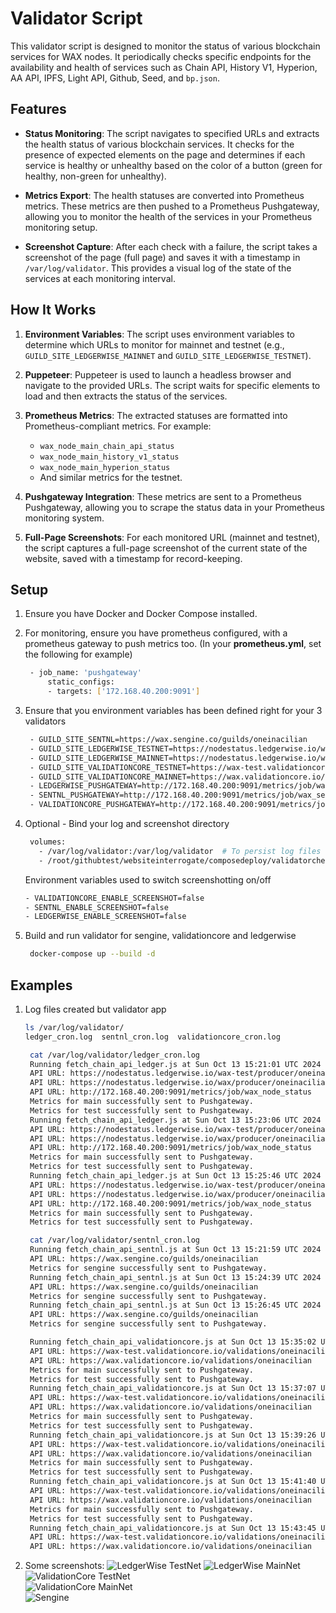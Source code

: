 # Validator Script

This validator script is designed to monitor the status of various blockchain services for WAX nodes. It periodically checks specific endpoints for the availability and health of services such as Chain API, History V1, Hyperion, AA API, IPFS, Light API, Github, Seed, and `bp.json`.

## Features

- **Status Monitoring**: The script navigates to specified URLs and extracts the health status of various blockchain services. It checks for the presence of expected elements on the page and determines if each service is healthy or unhealthy based on the color of a button (green for healthy, non-green for unhealthy).
  
- **Metrics Export**: The health statuses are converted into Prometheus metrics. These metrics are then pushed to a Prometheus Pushgateway, allowing you to monitor the health of the services in your Prometheus monitoring setup.

- **Screenshot Capture**: After each check with a failure, the script takes a screenshot of the page (full page) and saves it with a timestamp in `/var/log/validator`. This provides a visual log of the state of the services at each monitoring interval.

## How It Works

1. **Environment Variables**: The script uses environment variables to determine which URLs to monitor for mainnet and testnet (e.g., `GUILD_SITE_LEDGERWISE_MAINNET` and `GUILD_SITE_LEDGERWISE_TESTNET`).

2. **Puppeteer**: Puppeteer is used to launch a headless browser and navigate to the provided URLs. The script waits for specific elements to load and then extracts the status of the services.

3. **Prometheus Metrics**: The extracted statuses are formatted into Prometheus-compliant metrics. For example:
    - `wax_node_main_chain_api_status`
    - `wax_node_main_history_v1_status`
    - `wax_node_main_hyperion_status`
    - And similar metrics for the testnet.

4. **Pushgateway Integration**: These metrics are sent to a Prometheus Pushgateway, allowing you to scrape the status data in your Prometheus monitoring system.

5. **Full-Page Screenshots**: For each monitored URL (mainnet and testnet), the script captures a full-page screenshot of the current state of the website, saved with a timestamp for record-keeping.

## Setup

1. Ensure you have Docker and Docker Compose installed.
2. For monitoring, ensure you have prometheus configured, with a prometheus gateway to push metrics too. (In your **prometheus.yml**, set the following for example)
   ```bash
    - job_name: 'pushgateway'
        static_configs:
        - targets: ['172.168.40.200:9091']

3. Ensure that you environment variables has been defined right for your 3 validators
   ```bash
    - GUILD_SITE_SENTNL=https://wax.sengine.co/guilds/oneinacilian
    - GUILD_SITE_LEDGERWISE_TESTNET=https://nodestatus.ledgerwise.io/wax-test/producer/oneinacilian
    - GUILD_SITE_LEDGERWISE_MAINNET=https://nodestatus.ledgerwise.io/wax/producer/oneinacilian
    - GUILD_SITE_VALIDATIONCORE_TESTNET=https://wax-test.validationcore.io/validations/oneinacilian
    - GUILD_SITE_VALIDATIONCORE_MAINNET=https://wax.validationcore.io/validations/oneinacilian
    - LEDGERWISE_PUSHGATEWAY=http://172.168.40.200:9091/metrics/job/wax_node_status
    - SENTNL_PUSHGATEWAY=http://172.168.40.200:9091/metrics/job/wax_sengine
    - VALIDATIONCORE_PUSHGATEWAY=http://172.168.40.200:9091/metrics/job/wax_validation 

4. Optional - Bind your log and screenshot directory
   ```bash
    volumes:
      - /var/log/validator:/var/log/validator  # To persist log files on the host
      - /root/githubtest/websiteinterrogate/composedeploy/validatorchecker/screenshots:/root/githubtest/websiteinterrogate/composedeploy/validatorchecker/screenshots 
   ```
   Environment variables used to switch screenshotting on/off
   ```bash
   - VALIDATIONCORE_ENABLE_SCREENSHOT=false
   - SENTNL_ENABLE_SCREENSHOT=false
   - LEDGERWISE_ENABLE_SCREENSHOT=false   
   ```

5. Build and run validator for sengine, validationcore and ledgerwise
   ```bash
    docker-compose up --build -d
   ``` 


 ## Examples

1. Log files created but validator app
   ```bash
   ls /var/log/validator/
   ledger_cron.log  sentnl_cron.log  validationcore_cron.log
   ```
   ```bash
    cat /var/log/validator/ledger_cron.log 
    Running fetch_chain_api_ledger.js at Sun Oct 13 15:21:01 UTC 2024
    API URL: https://nodestatus.ledgerwise.io/wax-test/producer/oneinacilian
    API URL: https://nodestatus.ledgerwise.io/wax/producer/oneinacilian
    API URL: http://172.168.40.200:9091/metrics/job/wax_node_status
    Metrics for main successfully sent to Pushgateway.
    Metrics for test successfully sent to Pushgateway.
    Running fetch_chain_api_ledger.js at Sun Oct 13 15:23:06 UTC 2024
    API URL: https://nodestatus.ledgerwise.io/wax-test/producer/oneinacilian
    API URL: https://nodestatus.ledgerwise.io/wax/producer/oneinacilian
    API URL: http://172.168.40.200:9091/metrics/job/wax_node_status
    Metrics for main successfully sent to Pushgateway.
    Metrics for test successfully sent to Pushgateway.
    Running fetch_chain_api_ledger.js at Sun Oct 13 15:25:46 UTC 2024
    API URL: https://nodestatus.ledgerwise.io/wax-test/producer/oneinacilian
    API URL: https://nodestatus.ledgerwise.io/wax/producer/oneinacilian
    API URL: http://172.168.40.200:9091/metrics/job/wax_node_status
    Metrics for main successfully sent to Pushgateway.
    Metrics for test successfully sent to Pushgateway.
   ```
   ```bash
    cat /var/log/validator/sentnl_cron.log 
    Running fetch_chain_api_sentnl.js at Sun Oct 13 15:21:59 UTC 2024
    API URL: https://wax.sengine.co/guilds/oneinacilian
    Metrics for sengine successfully sent to Pushgateway.
    Running fetch_chain_api_sentnl.js at Sun Oct 13 15:24:39 UTC 2024
    API URL: https://wax.sengine.co/guilds/oneinacilian
    Metrics for sengine successfully sent to Pushgateway.
    Running fetch_chain_api_sentnl.js at Sun Oct 13 15:26:45 UTC 2024
    API URL: https://wax.sengine.co/guilds/oneinacilian
    Metrics for sengine successfully sent to Pushgateway.
   ```
   ```bash
    Running fetch_chain_api_validationcore.js at Sun Oct 13 15:35:02 UTC 2024
    API URL: https://wax-test.validationcore.io/validations/oneinacilian
    API URL: https://wax.validationcore.io/validations/oneinacilian
    Metrics for main successfully sent to Pushgateway.
    Metrics for test successfully sent to Pushgateway.
    Running fetch_chain_api_validationcore.js at Sun Oct 13 15:37:07 UTC 2024
    API URL: https://wax-test.validationcore.io/validations/oneinacilian
    API URL: https://wax.validationcore.io/validations/oneinacilian
    Metrics for main successfully sent to Pushgateway.
    Metrics for test successfully sent to Pushgateway.
    Running fetch_chain_api_validationcore.js at Sun Oct 13 15:39:26 UTC 2024
    API URL: https://wax-test.validationcore.io/validations/oneinacilian
    API URL: https://wax.validationcore.io/validations/oneinacilian
    Metrics for main successfully sent to Pushgateway.
    Metrics for test successfully sent to Pushgateway.
    Running fetch_chain_api_validationcore.js at Sun Oct 13 15:41:40 UTC 2024
    API URL: https://wax-test.validationcore.io/validations/oneinacilian
    API URL: https://wax.validationcore.io/validations/oneinacilian
    Metrics for main successfully sent to Pushgateway.
    Metrics for test successfully sent to Pushgateway.
    Running fetch_chain_api_validationcore.js at Sun Oct 13 15:43:45 UTC 2024
    API URL: https://wax-test.validationcore.io/validations/oneinacilian
    API URL: https://wax.validationcore.io/validations/oneinacilian
   ```

2. Some screenshots:
   ![LedgerWise TestNet](assets/test-ledgerwise-2024-10-13T16-34-24-011Z.png)
   ![LedgerWise MainNet](assets/main-ledgerwise-2024-10-13T16-34-19-659Z.png)   
   ![ValidationCore TestNet](assets/test-validationcore-2024-10-13T16-35-03-985Z.png)  
   ![ValidationCore MainNet](assets/main-validationcore-2024-10-13T16-34-45-878Z.png)   
   ![Sengine](assets/sengine-sentnl-2024-10-13T16-35-12-960Z.png)  

